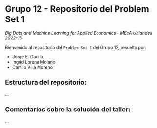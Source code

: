 # Grupo 12 - Repositorio del Problem Set 1

*Big Data and Machine Learning for Applied Economics - MEcA Uniandes 2022-13*

Bienvenido al repositorio del `Problem Set 1` del Grupo 12, resuelto por:

- Jorge E. García
- Ingrid Lorena Molano
- Camilo Villa Moreno

## Estructura del repositorio:

...

## Comentarios sobre la solución del taller:

...
